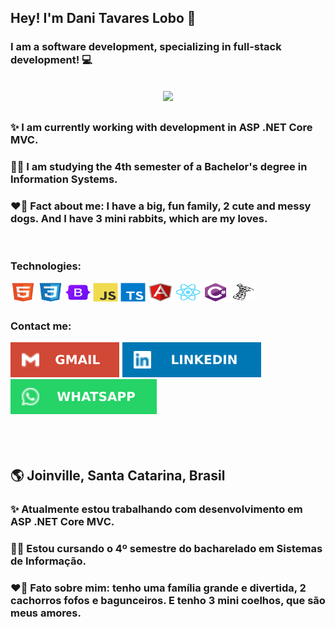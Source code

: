 ## Hey! I'm Dani Tavares Lobo 👋
### I am a software development, specializing in full-stack development! 💻

<br>

<div align="center">
  <a href="https://github.com/danitavareslobo">
  <!-- <img height="200em" src="https://github-readme-stats.vercel.app/api?username=danitavareslobo&show_icons=true&theme=vision-friendly-dark&inclue_all_commit=true" /> -->
  <img height="250em" src="https://github-readme-stats.vercel.app/api/top-langs?username=danitavareslobo&layout-default&langs_count=3&theme=vision-friendly-dark" />
  </a>
</div>

##

### ✨ I am currently working with development in ASP .NET Core MVC. 
### 👩‍💻 I am studying the 4th semester of a Bachelor's degree in Information Systems.
### ❤🥰 Fact about me: I have a big, fun family, 2 cute and messy dogs. And I have 3 mini rabbits, which are my loves. 



<br>

### Technologies:
<div style="display: inline_block">
  <img align="center" alt="HTML" height="30" width="40" src="./readmeDani/html5.svg">
  <img align="center" alt="CSS" height="30" width="40" src="./readmeDani/css3.svg">
  <img align="center" alt="Bootstrap" height="30" width="40" src="./readmeDani/bootstrap.svg">
  <img align="center" alt="Javascript" height="30" width="40" src="./readmeDani/javascript.svg">
  <img align="center" alt="Typescript" height="30" width="40" src="./readmeDani/typescript.svg">
  <img align="center" alt="Angular" height="30" width="40" src="./readmeDani/angularjs.svg">
  <img align="center" alt="React" height="30" width="40" src="./readmeDani/react.svg">
  <img align="center" alt="Csharp" height="30" width="40" src="./readmeDani/csharp.svg">
  <img align="center" alt="SqlServer" height="30" width="40" src="./readmeDani/sql.svg">  
</div>

##
### Contact me:

<div>
  <a href = "mailto:danitavares.dev@gmail.com"><img src="./readmeDani/gmail.svg" target="_blank"></a>
  <a href="https://www.linkedin.com/in/danitavareslobo" target="_blank"><img src="./readmeDani/linkedin.svg" target="_blank"></a>  
  <a href="https://wa.me/5547996356860" target="_blank"><img src="./readmeDani/whatsapp.svg" target="_blank"></a>
</div>

<br>
<br>
<br>

## 🌎 Joinville, Santa Catarina, Brasil
### ✨ Atualmente estou trabalhando com desenvolvimento em ASP .NET Core MVC.
### 👩‍💻 Estou cursando o 4º semestre do bacharelado em Sistemas de Informação. 
### ❤🥰 Fato sobre mim: tenho uma família grande e divertida, 2 cachorros fofos e bagunceiros. E tenho 3 mini coelhos, que são meus amores.
